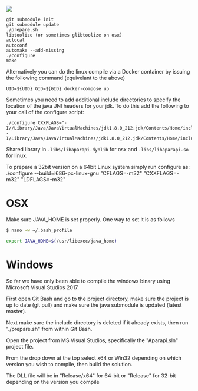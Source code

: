 ![](http://aparapi.com/images/logo-text-adjacent.png)

```
git submodule init
git submodule update
./prepare.sh
libtoolize (or sometimes glibtoolize on osx)
aclocal
autoconf
automake --add-missing
./configure
make
```

Alternatively you can do the linux compile via a Docker container by issuing the following command (equivelant to the above)

```
UID=${UID} GID=${GID} docker-compose up
```

Sometimes you need to add additional include directories to specify the location of the java JNI headers for your jdk. To do this add the following to your call of the configure script:

```
./configure CXXFLAGS="-I//Library/Java/JavaVirtualMachines/jdk1.8.0_212.jdk/Contents/Home/include/ -I/Library/Java/JavaVirtualMachines/jdk1.8.0_212.jdk/Contents/Home/include/darwin"
```

Shared library in `.libs/libaparapi.dynlib` for osx and `.libs/libaparapi.so` for linux.

To prepare a 32bit version on a 64bit Linux system simply run configure as:
./configure --build=i686-pc-linux-gnu "CFLAGS=-m32" "CXXFLAGS=-m32" "LDFLAGS=-m32"

# OSX

Make sure JAVA_HOME is set properly. One way to set it is as follows

```bash
$ nano -w ~/.bash_profile

export JAVA_HOME=$(/usr/libexec/java_home)
```

# Windows

So far we have only been able to compile the windows binary using Microsoft Visual Studios 2017.

First open Git Bash and go to the project directory, make sure the project is up to date (git pull) and make sure the java submodule is updated (latest master).

Next make sure the include directory is deleted if it already exists, then run "./prepare.sh" from within Git Bash.

Open the project from MS Visual Studios, specifically the "Aparapi.sln" project file.

From the drop down at the top select x64 or Win32 depending on which version you wish to compile, then build the solution.

The DLL file will be in "Release/x64" for 64-bit or "Release" for 32-bit depending on the version you compile
